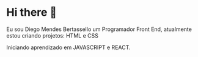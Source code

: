 # Hi there 👋

Eu sou Diego Mendes Bertassello um Programador Front End, atualmente estou criando projetos: HTML e CSS

Iniciando aprendizado em JAVASCRIPT e REACT.


